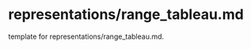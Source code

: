 # representations/range_tableau.md 
 
<span class="fixme template"> template for representations/range_tableau.md.</span>
